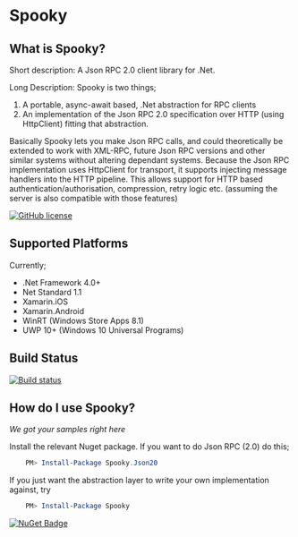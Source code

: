 # Spooky
## What is Spooky?
Short description: A Json RPC 2.0 client library for .Net.

Long Description: Spooky is two things;

1. A portable, async-await based, .Net abstraction for RPC clients
2. An implementation of the Json RPC 2.0 specification over HTTP (using HttpClient) fitting that abstraction. 

Basically Spooky lets you make Json RPC calls, and could theoretically be extended to work with XML-RPC, future Json RPC versions and other similar systems without altering dependant systems.
Because the Json RPC implementation uses HttpClient for transport, it supports injecting message handlers into the HTTP pipeline. This allows support for HTTP based authentication/authorisation, compression, retry logic etc. 
(assuming the server is also compatible with those features)

[![GitHub license](https://img.shields.io/github/license/mashape/apistatus.svg)](https://github.com/Yortw/Spooky/blob/master/LICENSE.md) 

## Supported Platforms
Currently;

* .Net Framework 4.0+
* Net Standard 1.1
* Xamarin.iOS
* Xamarin.Android
* WinRT (Windows Store Apps 8.1)
* UWP 10+ (Windows 10 Universal Programs)

## Build Status
[![Build status](https://ci.appveyor.com/api/projects/status/o2m5qx499ctm58qg?svg=true)](https://ci.appveyor.com/project/Yortw/spooky)

## How do I use Spooky?
*We got your samples right here*

Install the relevant Nuget package. If you want to do Json RPC (2.0) do this;

```powershell
    PM> Install-Package Spooky.Json20
```

If you just want the abstraction layer to write your own implementation against, try
```powershell
    PM> Install-Package Spooky
```

[![NuGet Badge](https://buildstats.info/nuget/Spooky)](https://www.nuget.org/packages/Spooky/)



